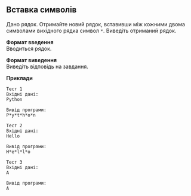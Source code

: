 ## Вставка символів 
Дано рядок. Отримайте новий рядок, вставивши між кожними двома символами вихідного рядка
символ `*`. Виведіть отриманий рядок.

**Формат введення**  
Вводиться рядок.

**Формат виведення**  
Виведіть відповідь на завдання.

**Приклади** 
```
Тест 1
Вхідні дані:
Python

Вивід програми:
P*y*t*h*o*n

Тест 2
Вхідні дані:
Hello

Вивід програми:
H*e*l*l*o

Тест 3
Вхідні дані:
A

Вивід програми:
A
```